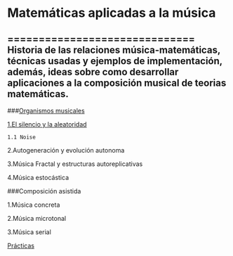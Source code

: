 # Matemáticas aplicadas a la música
==============================
Historia de las relaciones música-matemáticas, técnicas usadas y ejemplos de implementación, además, ideas sobre como desarrollar aplicaciones a la composición musical de teorias matemáticas. 
---

###[Organismos musicales](https://github.com/essteban/matematicasAplicadasMusica/blob/master/divulgacion.md)

  [1.El silencio y la aleatoridad](https://github.com/essteban/matematicasAplicadasMusica/blob/master/silencioAleatoriedad.md)
  
    1.1 Noise
    
  2.Autogeneración y evolución autonoma
  
  3.Música Fractal y estructuras autoreplicativas
  
  4.Música estocástica
  
###Composición asistida 

  1.Música concreta
  
  2.Música microtonal 
  
  3.Música serial

[Prácticas](https://github.com/essteban/matematicasAplicadasMusica/blob/master/practicas.md)
